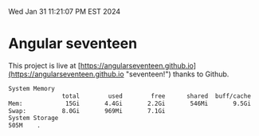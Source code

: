 Wed Jan 31 11:21:07 PM EST 2024

# Angular seventeen


This project is live at [https://angularseventeen.github.io](https://angularseventeen.github.io "seventeen!") thanks to Github.

```bash
System Memory
               total        used        free      shared  buff/cache   available
Mem:            15Gi       4.4Gi       2.2Gi       546Mi       9.5Gi        10Gi
Swap:          8.0Gi       969Mi       7.1Gi
System Storage
505M	.
```
